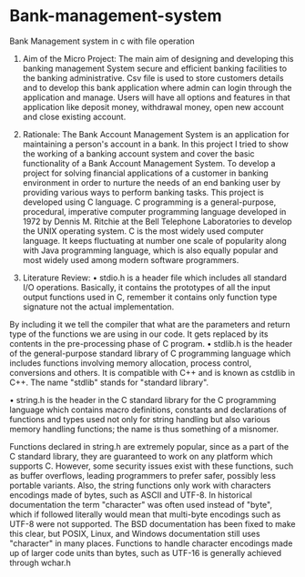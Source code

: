 # Bank-management-system
Bank Management system in c with file operation
1.	Aim of the Micro Project:
The main aim of designing and developing this banking management System secure and efficient banking facilities to the banking administrative. Csv file is used to store customers details and to develop this bank application where admin can login through the application and manage. Users will have all options and features in that application like deposit money, withdrawal money, open new account and close existing account.

1.	Rationale:
The Bank Account Management System is an application for maintaining a person's account in a bank. In this project I tried to show the working of a banking account system and cover the basic functionality of a Bank Account Management System. To develop a project for solving financial applications of a customer in banking environment in order to nurture the needs of an end banking user by providing various ways to perform banking tasks.
This project is developed using C language.
C programming is a general-purpose, procedural, imperative computer programming language developed in 1972 by Dennis M. Ritchie at the Bell Telephone Laboratories to develop the UNIX operating system. C is the most widely used computer language. It keeps fluctuating at number one scale of popularity along with Java programming language, which is also equally popular and most widely used among modern software programmers.

4.	Literature Review:
•	stdio.h is a header file which includes all standard I/O operations. Basically, it contains the prototypes of all the input output functions used in C, remember it contains only function type signature not the actual implementation.

By including it we tell the compiler that what are the parameters and return type of the functions we are using in our code. It gets replaced by its contents in the pre-processing phase of C program.
•	stdlib.h is the header of the general-purpose standard library of C programming language which includes functions involving memory allocation, process control, conversions and others. It is compatible with C++ and is known as cstdlib in C++. The name "stdlib" stands for "standard library".

•	string.h is the header in the C standard library for the C programming language which contains macro definitions, constants and declarations of functions and types used not only for string handling but also various memory handling functions; the name is thus something of a misnomer.

Functions declared in string.h are extremely popular, since as a part of the C standard library, they are guaranteed to work on any platform which supports C. However, some security issues exist with these functions, such as buffer overflows, leading programmers to prefer safer, possibly less portable variants. Also, the string functions only work with characters encodings made of bytes, such as ASCII and UTF-8. In historical documentation the term "character" was often used instead of "byte", which if followed literally would mean that multi-byte encodings such as UTF-8 were not supported. The BSD documentation has been fixed to make this clear, but POSIX, Linux, and Windows documentation still uses "character" in many places. Functions to handle character encodings made up of larger code units than bytes, such as UTF-16 is generally achieved through wchar.h

